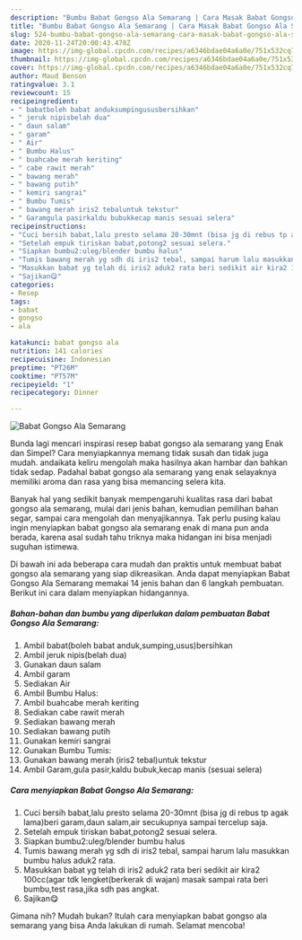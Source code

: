 ```yaml
---
description: "Bumbu Babat Gongso Ala Semarang | Cara Masak Babat Gongso Ala Semarang Yang Sedap"
title: "Bumbu Babat Gongso Ala Semarang | Cara Masak Babat Gongso Ala Semarang Yang Sedap"
slug: 524-bumbu-babat-gongso-ala-semarang-cara-masak-babat-gongso-ala-semarang-yang-sedap
date: 2020-11-24T20:00:43.478Z
image: https://img-global.cpcdn.com/recipes/a6346bdae04a6a0e/751x532cq70/babat-gongso-ala-semarang-foto-resep-utama.jpg
thumbnail: https://img-global.cpcdn.com/recipes/a6346bdae04a6a0e/751x532cq70/babat-gongso-ala-semarang-foto-resep-utama.jpg
cover: https://img-global.cpcdn.com/recipes/a6346bdae04a6a0e/751x532cq70/babat-gongso-ala-semarang-foto-resep-utama.jpg
author: Maud Benson
ratingvalue: 3.1
reviewcount: 15
recipeingredient:
- " babatboleh babat anduksumpingususbersihkan"
- " jeruk nipisbelah dua"
- " daun salam"
- " garam"
- " Air"
- " Bumbu Halus"
- " buahcabe merah keriting"
- " cabe rawit merah"
- " bawang merah"
- " bawang putih"
- " kemiri sangrai"
- " Bumbu Tumis"
- " bawang merah iris2 tebaluntuk tekstur"
- " Garamgula pasirkaldu bubukkecap manis sesuai selera"
recipeinstructions:
- "Cuci bersih babat,lalu presto selama 20-30mnt (bisa jg di rebus tp agak lama)beri garam,daun salam,air secukupnya sampai tercelup saja."
- "Setelah empuk tiriskan babat,potong2 sesuai selera."
- "Siapkan bumbu2:uleg/blender bumbu halus"
- "Tumis bawang merah yg sdh di iris2 tebal, sampai harum lalu masukkan bumbu halus aduk2 rata."
- "Masukkan babat yg telah di iris2 aduk2 rata beri sedikit air kira2 100cc(agar tdk lengket(berkerak di wajan) masak sampai rata beri bumbu,test rasa,jika sdh pas angkat."
- "Sajikan😋"
categories:
- Resep
tags:
- babat
- gongso
- ala

katakunci: babat gongso ala 
nutrition: 141 calories
recipecuisine: Indonesian
preptime: "PT26M"
cooktime: "PT57M"
recipeyield: "1"
recipecategory: Dinner

---
```



![Babat Gongso Ala Semarang](https://img-global.cpcdn.com/recipes/a6346bdae04a6a0e/751x532cq70/babat-gongso-ala-semarang-foto-resep-utama.jpg)

Bunda lagi mencari inspirasi resep babat gongso ala semarang yang Enak dan Simpel? Cara menyiapkannya memang tidak susah dan tidak juga mudah. andaikata keliru mengolah maka hasilnya akan hambar dan bahkan tidak sedap. Padahal babat gongso ala semarang yang enak selayaknya memiliki aroma dan rasa yang bisa memancing selera kita.

Banyak hal yang sedikit banyak mempengaruhi kualitas rasa dari babat gongso ala semarang, mulai dari jenis bahan, kemudian pemilihan bahan segar, sampai cara mengolah dan menyajikannya. Tak perlu pusing kalau ingin menyiapkan babat gongso ala semarang enak di mana pun anda berada, karena asal sudah tahu triknya maka hidangan ini bisa menjadi suguhan istimewa.




Di bawah ini ada beberapa cara mudah dan praktis untuk membuat babat gongso ala semarang yang siap dikreasikan. Anda dapat menyiapkan Babat Gongso Ala Semarang memakai 14 jenis bahan dan 6 langkah pembuatan. Berikut ini cara dalam menyiapkan hidangannya.

<!--inarticleads1-->

##### Bahan-bahan dan bumbu yang diperlukan dalam pembuatan Babat Gongso Ala Semarang:

1. Ambil  babat(boleh babat anduk,sumping,usus)bersihkan
1. Ambil  jeruk nipis(belah dua)
1. Gunakan  daun salam
1. Ambil  garam
1. Sediakan  Air
1. Ambil  Bumbu Halus:
1. Ambil  buahcabe merah keriting
1. Sediakan  cabe rawit merah
1. Sediakan  bawang merah
1. Sediakan  bawang putih
1. Gunakan  kemiri sangrai
1. Gunakan  Bumbu Tumis:
1. Gunakan  bawang merah (iris2 tebal)untuk tekstur
1. Ambil  Garam,gula pasir,kaldu bubuk,kecap manis (sesuai selera)




<!--inarticleads2-->

##### Cara menyiapkan Babat Gongso Ala Semarang:

1. Cuci bersih babat,lalu presto selama 20-30mnt (bisa jg di rebus tp agak lama)beri garam,daun salam,air secukupnya sampai tercelup saja.
1. Setelah empuk tiriskan babat,potong2 sesuai selera.
1. Siapkan bumbu2:uleg/blender bumbu halus
1. Tumis bawang merah yg sdh di iris2 tebal, sampai harum lalu masukkan bumbu halus aduk2 rata.
1. Masukkan babat yg telah di iris2 aduk2 rata beri sedikit air kira2 100cc(agar tdk lengket(berkerak di wajan) masak sampai rata beri bumbu,test rasa,jika sdh pas angkat.
1. Sajikan😋




Gimana nih? Mudah bukan? Itulah cara menyiapkan babat gongso ala semarang yang bisa Anda lakukan di rumah. Selamat mencoba!
